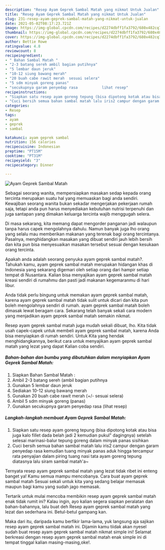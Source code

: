 ```yaml
---
description: "Resep Ayam Geprek Sambal Matah yang nikmat Untuk Jualan"
title: "Resep Ayam Geprek Sambal Matah yang nikmat Untuk Jualan"
slug: 231-resep-ayam-geprek-sambal-matah-yang-nikmat-untuk-jualan
date: 2021-05-02T08:17:23.721Z
image: https://img-global.cpcdn.com/recipes/d2274dbff1fa3792/680x482cq70/ayam-geprek-sambal-matah-foto-resep-utama.jpg
thumbnail: https://img-global.cpcdn.com/recipes/d2274dbff1fa3792/680x482cq70/ayam-geprek-sambal-matah-foto-resep-utama.jpg
cover: https://img-global.cpcdn.com/recipes/d2274dbff1fa3792/680x482cq70/ayam-geprek-sambal-matah-foto-resep-utama.jpg
author: Bettie Rowe
ratingvalue: 4.8
reviewcount: 8
recipeingredient:
- " Bahan Sambal Matah "
- "2-3 batang sereh ambil bagian putihnya"
- "5 lembar daun jeruk"
- "10-12 siung bawang merah"
- "20 buah cabe rawit merah  sesuai selera"
- "5 sdm minyak goreng panas"
- "secukupnya garam penyedap rasa           lihat resep"
recipeinstructions:
- "Siapkan satu resep ayam goreng tepung (bisa dipotong kotak atau bisa juga kalo fillet dada belah jadi 2 kemudian pukul&#34; dagingnya) setelah selesai marinasi-balur tepung goreng dalam minyak panas sisihkan"
- "Cuci bersih semua bahan sambal matah lalu iris2 campur dengan garam penyedap rasa kemudian tuang minyak panas aduk hingga tercampur rata penyajian dalam piring tuang nasi tata ayam goreng tepung diatasnya lalu siram sambal matah&#39;a~"
categories:
- Resep
tags:
- ayam
- geprek
- sambal

katakunci: ayam geprek sambal 
nutrition: 156 calories
recipecuisine: Indonesian
preptime: "PT15M"
cooktime: "PT31M"
recipeyield: "3"
recipecategory: Dinner

---
```



![Ayam Geprek Sambal Matah](https://img-global.cpcdn.com/recipes/d2274dbff1fa3792/680x482cq70/ayam-geprek-sambal-matah-foto-resep-utama.jpg)

Sebagai seorang wanita, mempersiapkan masakan sedap kepada orang tercinta merupakan suatu hal yang memuaskan bagi anda sendiri. Kewajiban seorang  wanita bukan sekadar mengerjakan pekerjaan rumah saja, tetapi anda pun harus menyediakan kebutuhan nutrisi terpenuhi dan juga santapan yang dimakan keluarga tercinta wajib menggugah selera.

Di masa  sekarang, kita memang dapat mengorder panganan jadi walaupun tanpa harus capek mengolahnya dahulu. Namun banyak juga lho orang yang selalu mau memberikan makanan yang terenak bagi orang tercintanya. Pasalnya, menghidangkan masakan yang dibuat sendiri jauh lebih bersih dan kita pun bisa menyesuaikan masakan tersebut sesuai dengan kesukaan orang tercinta. 



Apakah anda adalah seorang penyuka ayam geprek sambal matah?. Tahukah kamu, ayam geprek sambal matah merupakan hidangan khas di Indonesia yang sekarang digemari oleh setiap orang dari hampir setiap tempat di Nusantara. Kalian bisa menyajikan ayam geprek sambal matah kreasi sendiri di rumahmu dan pasti jadi makanan kegemaranmu di hari libur.

Anda tidak perlu bingung untuk memakan ayam geprek sambal matah, karena ayam geprek sambal matah tidak sulit untuk dicari dan kita pun boleh mengolahnya sendiri di rumah. ayam geprek sambal matah boleh dimasak lewat beragam cara. Sekarang telah banyak sekali cara modern yang menjadikan ayam geprek sambal matah semakin nikmat.

Resep ayam geprek sambal matah juga mudah sekali dibuat, lho. Kita tidak usah capek-capek untuk membeli ayam geprek sambal matah, karena Anda bisa menyiapkan di rumah sendiri. Untuk Kita yang hendak menghidangkannya, berikut cara untuk menyajikan ayam geprek sambal matah yang lezat yang dapat Kalian coba sendiri.

<!--inarticleads1-->

##### Bahan-bahan dan bumbu yang dibutuhkan dalam menyiapkan Ayam Geprek Sambal Matah:

1. Siapkan  Bahan Sambal Matah :
1. Ambil 2-3 batang sereh (ambil bagian putihnya
1. Gunakan 5 lembar daun jeruk
1. Sediakan 10-12 siung bawang merah
1. Gunakan 20 buah cabe rawit merah (+/- sesuai selera)
1. Ambil 5 sdm minyak goreng (panas)
1. Gunakan secukupnya garam penyedap rasa           (lihat resep)




<!--inarticleads2-->

##### Langkah-langkah membuat Ayam Geprek Sambal Matah:

1. Siapkan satu resep ayam goreng tepung (bisa dipotong kotak atau bisa juga kalo fillet dada belah jadi 2 kemudian pukul&#34; dagingnya) setelah selesai marinasi-balur tepung goreng dalam minyak panas sisihkan
1. Cuci bersih semua bahan sambal matah lalu iris2 campur dengan garam penyedap rasa kemudian tuang minyak panas aduk hingga tercampur rata penyajian dalam piring tuang nasi tata ayam goreng tepung diatasnya lalu siram sambal matah&#39;a~




Ternyata resep ayam geprek sambal matah yang lezat tidak ribet ini enteng banget ya! Kamu semua mampu mencobanya. Cara buat ayam geprek sambal matah Sesuai sekali untuk kita yang sedang belajar memasak maupun bagi kamu yang sudah jago memasak.

Tertarik untuk mulai mencoba membikin resep ayam geprek sambal matah enak tidak rumit ini? Kalau ingin, ayo kalian segera siapkan peralatan dan bahan-bahannya, lalu buat deh Resep ayam geprek sambal matah yang lezat dan sederhana ini. Betul-betul gampang kan. 

Maka dari itu, daripada kamu berfikir lama-lama, yuk langsung aja sajikan resep ayam geprek sambal matah ini. Dijamin kamu tiidak akan nyesel sudah buat resep ayam geprek sambal matah nikmat simple ini! Selamat berkreasi dengan resep ayam geprek sambal matah enak simple ini di tempat tinggal kalian masing-masing,oke!.

